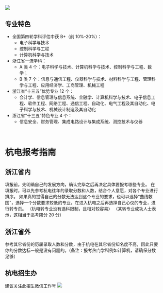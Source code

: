 ## ![](https://cdn.nlark.com/yuque/0/2021/jpeg/2596791/1623246585613-345ce58d-f045-46d8-88a0-d52d4c9ecebb.jpeg#clientId=u065ba6ce-1878-4&from=paste&id=wJU4Z&margin=%5Bobject%20Object%5D&originHeight=361&originWidth=1000&originalType=url&ratio=1&status=done&style=none&taskId=u4ab7f8b2-4432-4424-aca4-22052f7c3a7)

## 专业特色

- 全国第四轮学科评估中获 B+（前 10%-20%）：
  - 电子科学与技术
  - 控制科学与工程
  - 计算机科学与技术
- 浙江省一流学科：
  - A 类 4 个：电子科学与技术、计算机科学与技术、控制科学与工程、数学；
  - B 类 7 个：信息与通信工程、仪器科学与技术、材料科学与工程、管理科学与工程、应用经济学、工商管理、机械工程
- 浙江省“十三五”优势专业 12 个：
  - 会计学、信息管理与信息系统、金融学、计算机科学与技术、电子信息工程、软件工程、网络工程、通信工程、自动化、电气工程及其自动化、电子科学与技术、机械设计制造及其自动化
- 浙江省“十三五”特色专业 4 个：
  - 信息安全、财务管理、集成电路设计与集成系统、测控技术与仪器

​

# 杭电报考指南

## 浙江省内

填报前，先明确自己的发展方向，确认完毕之后再决定具体要报考哪些专业。
在填报时，可以先参考杭电往年的录取分数和人数，结合个人意愿，对各个专业进行排序。
如果真的觉得自己的分数无法达到这个专业的要求，也可以选择“曲线救国”，选择一个分数要求较低的专业，在进入杭电之后再选择自己心仪的专业，进行转专页。
（杭电转专业没有选科限制，且相对较容易）
（某转专业成功人士表示，这相当于高考降分 20 分）

## 浙江省外

参考其它省份的历届录取人数和分数，由于杭电在其它省份知名度不高，因此只要你的分数达标一般是没有问题的。（备注：报考热门学科例如计算机，请确保分数足够）

## 杭电招生办

建议关注此招生微信工作号
![](https://cdn.nlark.com/yuque/0/2021/png/2596791/1623246936960-0f638001-4f88-4f84-903d-b20a8a630f9a.png#clientId=u725ce22c-c894-4&from=paste&height=215&id=u15a33058&margin=%5Bobject%20Object%5D&originHeight=430&originWidth=430&originalType=url&ratio=1&status=done&style=shadow&taskId=ucd9a7087-5283-4c7c-a5bb-fa2e71eb059&width=215)​
​

​

​
